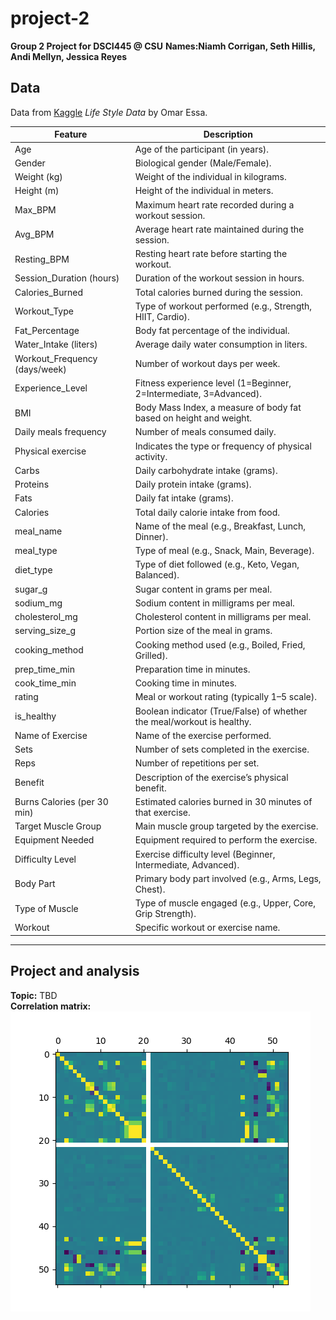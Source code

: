 # project-2
**Group 2 Project for DSCI445 @ CSU**
**Names:Niamh Corrigan, Seth Hillis, Andi Mellyn, Jessica Reyes**

## Data
Data from [Kaggle](https://www.kaggle.com/datasets/jockeroika/life-style-data "Life Style Data Set") *Life Style Data* by Omar Essa.  

| **Feature** | **Description** |
|--------------|-----------------|
| Age | Age of the participant (in years). |
| Gender | Biological gender (Male/Female). |
| Weight (kg) | Weight of the individual in kilograms. |
| Height (m) | Height of the individual in meters. |
| Max_BPM | Maximum heart rate recorded during a workout session. |
| Avg_BPM | Average heart rate maintained during the session. |
| Resting_BPM | Resting heart rate before starting the workout. |
| Session_Duration (hours) | Duration of the workout session in hours. |
| Calories_Burned | Total calories burned during the session. |
| Workout_Type | Type of workout performed (e.g., Strength, HIIT, Cardio). |
| Fat_Percentage | Body fat percentage of the individual. |
| Water_Intake (liters) | Average daily water consumption in liters. |
| Workout_Frequency (days/week) | Number of workout days per week. |
| Experience_Level | Fitness experience level (1=Beginner, 2=Intermediate, 3=Advanced). |
| BMI | Body Mass Index, a measure of body fat based on height and weight. |
| Daily meals frequency | Number of meals consumed daily. |
| Physical exercise | Indicates the type or frequency of physical activity. |
| Carbs | Daily carbohydrate intake (grams). |
| Proteins | Daily protein intake (grams). |
| Fats | Daily fat intake (grams). |
| Calories | Total daily calorie intake from food. |
| meal_name | Name of the meal (e.g., Breakfast, Lunch, Dinner). |
| meal_type | Type of meal (e.g., Snack, Main, Beverage). |
| diet_type | Type of diet followed (e.g., Keto, Vegan, Balanced). |
| sugar_g | Sugar content in grams per meal. |
| sodium_mg | Sodium content in milligrams per meal. |
| cholesterol_mg | Cholesterol content in milligrams per meal. |
| serving_size_g | Portion size of the meal in grams. |
| cooking_method | Cooking method used (e.g., Boiled, Fried, Grilled). |
| prep_time_min | Preparation time in minutes. |
| cook_time_min | Cooking time in minutes. |
| rating | Meal or workout rating (typically 1–5 scale). |
| is_healthy | Boolean indicator (True/False) of whether the meal/workout is healthy. |
| Name of Exercise | Name of the exercise performed. |
| Sets | Number of sets completed in the exercise. |
| Reps | Number of repetitions per set. |
| Benefit | Description of the exercise’s physical benefit. |
| Burns Calories (per 30 min) | Estimated calories burned in 30 minutes of that exercise. |
| Target Muscle Group | Main muscle group targeted by the exercise. |
| Equipment Needed | Equipment required to perform the exercise. |
| Difficulty Level | Exercise difficulty level (Beginner, Intermediate, Advanced). |
| Body Part | Primary body part involved (e.g., Arms, Legs, Chest). |
| Type of Muscle | Type of muscle engaged (e.g., Upper, Core, Grip Strength). |
| Workout | Specific workout or exercise name. |

---

## Project and analysis
**Topic:** TBD  
**Correlation matrix:**  
![CorrMatrix](./img/corrMatrix.png)

